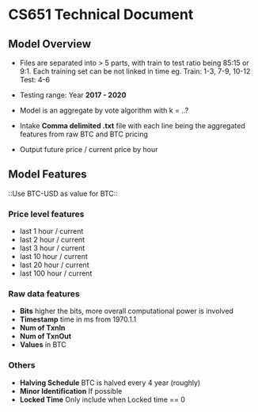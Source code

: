 # CS651 Technical Document
## Model Overview 
* Files are separated into > 5 parts, with train to test ratio being 85:15 or 9:1. Each training set can be not linked in time eg. Train: 1-3, 7-9, 10-12 Test: 4-6
* Testing range: Year **2017 - 2020**
* Model is an aggregate by vote algorithm with k = ..?

* Intake **Comma delimited  .txt** file with each line being the aggregated features from raw BTC and BTC pricing
* Output future price /  current price by hour

## Model Features
::Use BTC-USD as value for BTC::

### Price level features

* last 1 hour / current 
* last 2 hour / current
* last 3 hour / current 
* last 10 hour / current
* last 20 hour / current 
* last 100 hour / current 

### Raw data features

* **Bits** higher the bits, more overall computational power is involved
* **Timestamp** time in ms from 1970.1.1
* **Num of Txnln**
* **Num of TxnOut**
* **Values** in BTC

### Others
* **Halving Schedule** BTC is halved every 4 year (roughly)
* **Minor Identification** If possible
* **Locked Time** Only include when Locked time == 0




